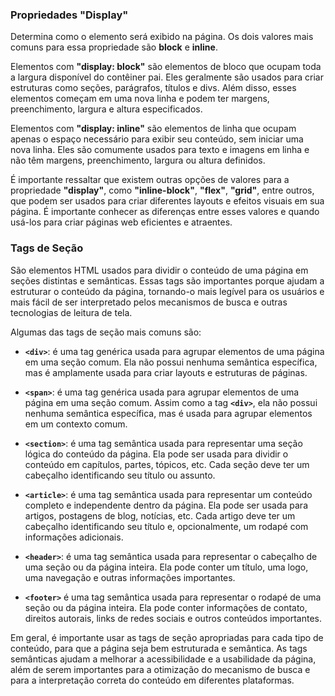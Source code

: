 ### Propriedades "Display"

Determina como o elemento será exibido na página. Os dois valores mais comuns para essa propriedade são **block** e **inline**.

Elementos com **"display: block"** são elementos de bloco que ocupam toda a largura disponível do contêiner pai. Eles geralmente são usados para criar estruturas como seções, parágrafos, títulos e divs. Além disso, esses elementos começam em uma nova linha e podem ter margens, preenchimento, largura e altura especificados.

Elementos com **"display: inline"** são elementos de linha que ocupam apenas o espaço necessário para exibir seu conteúdo, sem iniciar uma nova linha. Eles são comumente usados para texto e imagens em linha e não têm margens, preenchimento, largura ou altura definidos.

É importante ressaltar que existem outras opções de valores para a propriedade **"display"**, como **"inline-block"**, **"flex"**, **"grid"**, entre outros, que podem ser usados para criar diferentes layouts e efeitos visuais em sua página. É importante conhecer as diferenças entre esses valores e quando usá-los para criar páginas web eficientes e atraentes.

### Tags de Seção

São elementos HTML usados para dividir o conteúdo de uma página em seções distintas e semânticas. Essas tags são importantes porque ajudam a estruturar o conteúdo da página, tornando-o mais legível para os usuários e mais fácil de ser interpretado pelos mecanismos de busca e outras tecnologias de leitura de tela.

Algumas das tags de seção mais comuns são:

- **`<div>`**: é uma tag genérica usada para agrupar elementos de uma página em uma seção comum. Ela não possui nenhuma semântica específica, mas é amplamente usada para criar layouts e estruturas de páginas.

- **`<span>`**: é uma tag genérica usada para agrupar elementos de uma página em uma seção comum. Assim como a tag **`<div>`**, ela não possui nenhuma semântica específica, mas é usada para agrupar elementos em um contexto comum.

- **`<section>`**: é uma tag semântica usada para representar uma seção lógica do conteúdo da página. Ela pode ser usada para dividir o conteúdo em capítulos, partes, tópicos, etc. Cada seção deve ter um cabeçalho identificando seu título ou assunto.

- **`<article>`**: é uma tag semântica usada para representar um conteúdo completo e independente dentro da página. Ela pode ser usada para artigos, postagens de blog, notícias, etc. Cada artigo deve ter um cabeçalho identificando seu título e, opcionalmente, um rodapé com informações adicionais.

- **`<header>`**: é uma tag semântica usada para representar o cabeçalho de uma seção ou da página inteira. Ela pode conter um título, uma logo, uma navegação e outras informações importantes.

- **`<footer>`** é uma tag semântica usada para representar o rodapé de uma seção ou da página inteira. Ela pode conter informações de contato, direitos autorais, links de redes sociais e outros conteúdos importantes.

Em geral, é importante usar as tags de seção apropriadas para cada tipo de conteúdo, para que a página seja bem estruturada e semântica. As tags semânticas ajudam a melhorar a acessibilidade e a usabilidade da página, além de serem importantes para a otimização do mecanismo de busca e para a interpretação correta do conteúdo em diferentes plataformas.

